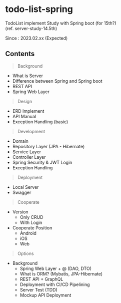# todo-list-spring
TodoList implement Study with Spring boot (for 15th?)  
(ref. server-study-14.5th)

Since : 2023.02.xx (Expected)

## Contents
> Background
  - What is Server  
  - Difference between Spring and Spring boot  
  - REST API  
  - Spring Web Layer

> Design
  - ERD Implement  
  - API Manual  
  - Exception Handling (basic)  
 
 > Development
  - Domain  
  - Repository Layer (JPA - Hibernate)  
  - Service Layer  
  - Controller Layer  
  - Spring Security & JWT Login  
  - Exception Handling  
 
 > Deployment  
  - Local Server  
  - Swagger  
 
 > Cooperate
  - Version  
    - Only CRUD    
    - With Login  
  - Cooperate Position  
    - Android  
    - iOS  
    - Web  
 
 > Options  
  - Background  
    - Spring Web Layer + @ (DAO, DTO)  
    - What is ORM? (Mybatis, JPA-Hibernate)  
    - REST API + GraphQL  
    - Deployment with CI/CD Pipelining  
    - Server Test (TDD)  
    - Mockup API Deployment  
